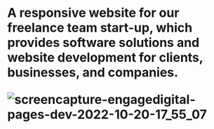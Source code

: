 <h1>A responsive website for our freelance team start-up, which provides software solutions and website development for clients, businesses, and companies. 




![screencapture-engagedigital-pages-dev-2022-10-20-17_55_07](https://user-images.githubusercontent.com/90546802/196918283-a17b203b-4d09-4135-988e-5cb3f021a7ee.png)

